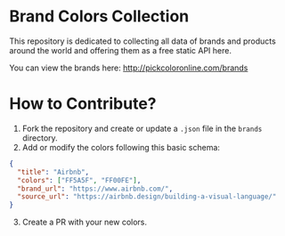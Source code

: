 # Brand Colors Collection

This repository is dedicated to collecting all data of brands and products around the world and offering them as a free static API here.

You can view the brands here: http://pickcoloronline.com/brands

# How to Contribute?

1. Fork the repository and create or update a `.json` file in the `brands` directory.
2. Add or modify the colors following this basic schema:

```json
{
  "title": "Airbnb",
  "colors": ["FF5A5F", "FF00FE"],
  "brand_url": "https://www.airbnb.com/",
  "source_url": "https://airbnb.design/building-a-visual-language/"
}
```

3. Create a PR with your new colors.
